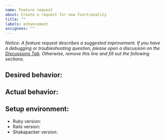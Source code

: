 ```yaml
---
name: Feature request
about: Create a request for new functionality
title: ""
labels: enhancement
assignees: ""
---
```


_Notice: A feature request describes a suggested improvement. If you have a debugging or troubleshooting question, please open a discussion on the [Discussions Tab](https://github.com/shakacode/shakapacker/discussions). Otherwise, remove this line and fill out the following sections._

## Desired behavior:

## Actual behavior:

## Setup environment:

- Ruby version:
- Rails version:
- Shakapacker version:
